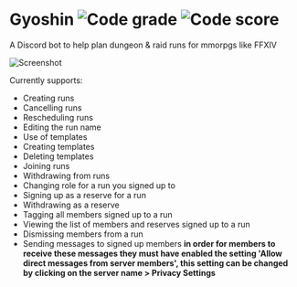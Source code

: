 # Gyoshin ![Code grade](https://api.codiga.io/project/29407/status/svg) ![Code score](https://api.codiga.io/project/29407/score/svg)
A Discord bot to help plan dungeon & raid runs for mmorpgs like FFXIV

![Screenshot](https://imgur.com/a/Sdqptyc.jpg)

Currently supports:

* Creating runs
* Cancelling runs
* Rescheduling runs
* Editing the run name
* Use of templates
* Creating templates
* Deleting templates
* Joining runs
* Withdrawing from runs
* Changing role for a run you signed up to
* Signing up as a reserve for a run
* Withdrawing as a reserve
* Tagging all members signed up to a run
* Viewing the list of members and reserves signed up to a run
* Dismissing members from a run
* Sending messages to signed up members **in order for members to receive these messages they must have enabled the setting 'Allow direct messages from server members', this setting can be changed by clicking on the server name > Privacy Settings**
